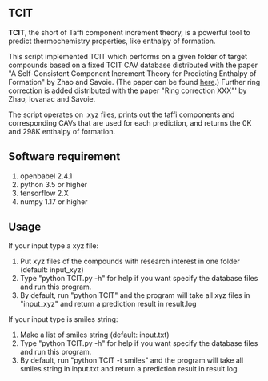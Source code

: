## TCIT

**TCIT**, the short of Taffi component increment theory, is a powerful tool to predict thermochemistry properties, like enthalpy of formation.

This script implemented TCIT which performs on a given folder of target compounds based on a fixed TCIT CAV database distributed with the paper "A Self-Consistent Component Increment Theory for Predicting Enthalpy of Formation" by Zhao and Savoie. (The paper can be found [here](https://pubs.acs.org/doi/abs/10.1021/acs.jcim.0c00092?casa_token=J-tbN5mxhiAAAAAA:KaJcTVzRs0t3M3kkwdSpvg5LQkAD6iSyzpUEjzNg_MmwqNGdmah57E_NSlwBlJ81p8ROOqibqUN8NEs5).) Further ring correction is added distributed with the paper "Ring correction XXX"' by Zhao, Iovanac and Savoie. 

The script operates on .xyz files, prints out the taffi components and corresponding CAVs that are used for each prediction, and returns the 0K and 298K enthalpy of formation. 

## Software requirement
1. openbabel 2.4.1 
2. python 3.5 or higher
3. tensorflow 2.X
4. numpy 1.17 or higher

## Usage
If your input type a xyz file:
1. Put xyz files of the compounds with research interest in one folder (default: input_xyz)
2. Type "python TCIT.py -h" for help if you want specify the database files and run this program.
3. By default, run "python TCIT" and the program will take all xyz files in "input_xyz" and return a prediction result in result.log

If your input type is smiles string:
1. Make a list of smiles string (default: input.txt)
2. Type "python TCIT.py -h" for help if you want specify the database files and run this program.
3. By default, run "python TCIT -t smiles" and the program will take all smiles string in input.txt and return a prediction result in result.log
